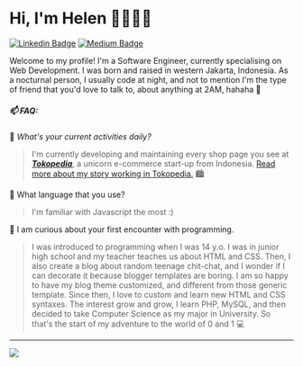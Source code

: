 
# Hi, I'm Helen 👩🏻‍💻👋
[![Linkedin Badge](https://img.shields.io/badge/-Helena%20Natanael-blue?style=flat&logo=Linkedin&logoColor=white&link=https://www.linkedin.com/in/helenant/)](https://www.linkedin.com/in/helenant/) [![Medium Badge](https://img.shields.io/badge/-@helenanatanael-000000?style=flat&labelColor=000000&logo=Medium&link=https://medium.com/@helenanatanael)](https://medium.com/@helenanatanael)

Welcome to my profile! I'm a Software Engineer, currently specialising on Web Development. I was born and raised in western Jakarta, Indonesia. As a nocturnal person, I usually code at night, and not to mention I'm the type of friend that you'd love to talk to, about anything at 2AM, hahaha 🦉

##### 📫 FAQ: 

 🌱 *What's your current activities daily?*
> I'm currently developing and maintaining every shop page you see at [***Tokopedia***](https://www.tokopedia.com), a unicorn e-commerce start-up from Indonesia. [Read more about my story working in Tokopedia.](https://medium.com/@helenanatanael/an-impression-my-first-year-as-a-software-engineer-in-tokopedia-d2d4dff9a7ac) 🏙️

🌱 What language that you use?
> I'm familiar with Javascript the most :)

🌱 I am curious about your first encounter with programming.
> I was introduced to programming when I was 14 y.o. I was in junior high school and my teacher teaches us about HTML and CSS. Then, I also create a blog about random teenage chit-chat, and I wonder if I can decorate it because blogger templates are boring. I am so happy to have my blog theme customized, and different from those generic template. Since then, I love to custom and learn new HTML and CSS syntaxes. The interest grow and grow, I learn PHP, MySQL, and then decided to take Computer Science as my major in University. So that's the start of my adventure to the world of 0 and 1 💻

***

<img src="https://miro.medium.com/max/1400/1*sKtpXBhyQDa9wtOw_Lu2JA.jpeg"/>
  